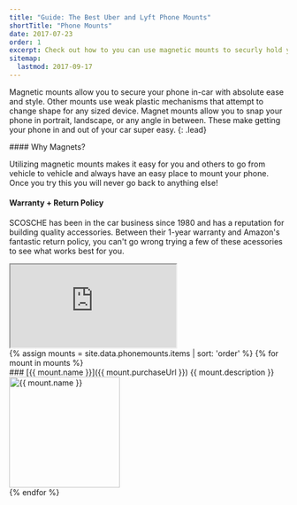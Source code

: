 ```yaml
---
title: "Guide: The Best Uber and Lyft Phone Mounts"
shortTitle: "Phone Mounts"
date: 2017-07-23
order: 1
excerpt: Check out how to you can use magnetic mounts to securly hold your phone for maximum convenience and style.
sitemap:
  lastmod: 2017-09-17
---
```


Magnetic mounts allow you to secure your phone in-car with absolute ease and style. Other mounts use weak plastic mechanisms that attempt to change shape for any sized device. Magnet mounts allow you to snap your phone in portrait, landscape, or any angle in between. These make getting your phone in and out of your car super easy.
{: .lead}

<div class="row">
<div class="col-md-6" markdown="1">
#### Why Magnets?

Utilizing magnetic mounts makes it easy for you and others to go from vehicle to vehicle and always have an easy place to mount your phone. Once you try this you will never go back to anything else!

#### Warranty + Return Policy

SCOSCHE has been in the car business since 1980 and has a reputation for building quality accessories. Between their 1-year warranty and Amazon's fantastic return policy, you can't go wrong trying a few of these acessories to see what works best for you.
</div>
<div class="col-md-6">
<div class="embed-responsive embed-responsive-16by9">
<iframe class="embed-responsive-item" src="https://www.youtube.com/embed/oaAfdePAWPI?list=PLQnkqD2D8Vga5s6m2APA7sNF1wCW4Ypr6?rel=0;showinfo=0" allowfullscreen></iframe>
</div>
</div>
</div>

<div class="row">
{% assign mounts = site.data.phonemounts.items | sort: 'order' %}
{% for mount in mounts %}
<div class="col-md-9" markdown="1">
### [{{ mount.name }}]({{ mount.purchaseUrl }})
{{ mount.description }}
</div>
<div class="col-md-3">
<a href="{{ mount.purchaseUrl }}">
<img height="200" src="/images/guides/phone-mounts/{{ mount.image }}" class="float-right" alt="{{ mount.name }}" />
</a>
</div>
{% endfor %}
</div>